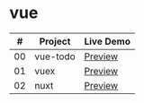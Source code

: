# vue

|  #  | Project  | Live Demo                                                                          |
| :-: | -------- | ---------------------------------------------------------------------------------- |
| 00  | vue-todo | [Preview](https://648c4676f5116300b3f96659--sensational-naiad-379242.netlify.app/) |
| 01  | vuex     | [Preview](https://6494ae3db9b25707a2a16a53--resonant-custard-1f82eb.netlify.app/)  |
| 02  | nuxt     | [Preview](https://jade-cannoli-0f1f77.netlify.app/)                                |
